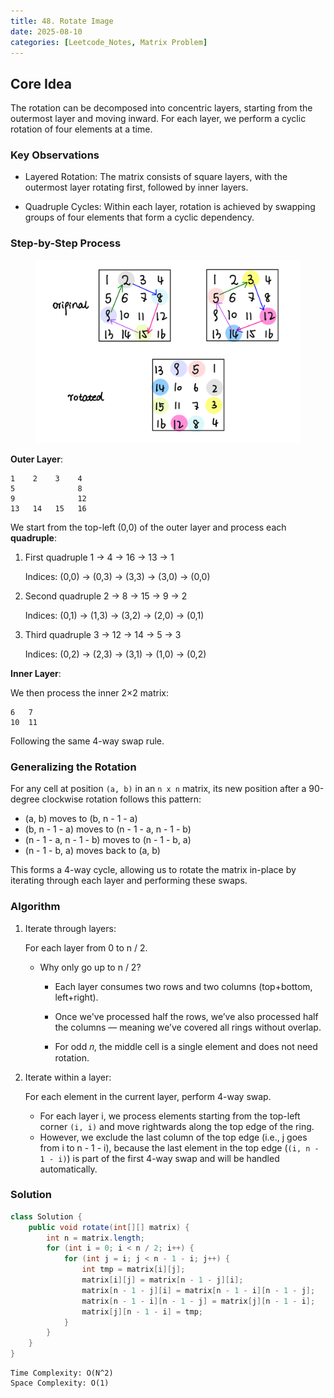 ```yaml
---
title: 48. Rotate Image
date: 2025-08-10
categories: [Leetcode_Notes, Matrix Problem]
---
```


## Core Idea
The rotation can be decomposed into concentric layers, starting from the outermost layer and moving inward. For each layer, we perform a cyclic rotation of four elements at a time.

### Key Observations

- Layered Rotation: The matrix consists of square layers, with the outermost layer rotating first, followed by inner layers.

- Quadruple Cycles: Within each layer, rotation is achieved by swapping groups of four elements that form a cyclic dependency.



### Step-by-Step Process
<figure>
  <img src="https://raw.githubusercontent.com/LiaXLiang/LiaXLiang.github.io/master/assets/img/Leetcode_Notes/leetcode48.jpeg">
</figure>

**Outer Layer**:
   ```
   1    2    3    4
   5              8
   9              12
   13   14   15   16
   ```


   We start from the top-left (0,0) of the outer layer and process each **quadruple**:
   1. First quadruple
      1 → 4 → 16 → 13 → 1

      Indices: (0,0) → (0,3) → (3,3) → (3,0) → (0,0)
   2. Second quadruple
      2 → 8 → 15 → 9 → 2

      Indices: (0,1) → (1,3) → (3,2) → (2,0) → (0,1)
   3. Third quadruple
      3 → 12 → 14 → 5 → 3

      Indices: (0,2) → (2,3) → (3,1) → (1,0) → (0,2)

**Inner Layer**:

   We then process the inner 2×2 matrix:
   ```
   6   7
   10  11
   ```
   Following the same 4-way swap rule.

### Generalizing the Rotation

For any cell at position `(a, b)` in an `n x n` matrix, its new position after a 90-degree clockwise rotation follows this pattern:

- (a, b) moves to (b, n - 1 - a)
- (b, n - 1 - a) moves to (n - 1 - a, n - 1 - b)
- (n - 1 - a, n - 1 - b) moves to (n - 1 - b, a)
- (n - 1 - b, a) moves back to (a, b)

This forms a 4-way cycle, allowing us to rotate the matrix in-place by iterating through each layer and performing these swaps.

### Algorithm
1. Iterate through layers: 
   
   For each layer from 0 to n / 2.
   - Why only go up to n / 2?
      - Each layer consumes two rows and two columns (top+bottom, left+right).

      - Once we've processed half the rows, we’ve also processed half the columns — meaning we’ve covered all rings without overlap.

      - For odd 𝑛, the middle cell is a single element and does not need rotation.

2. Iterate within a layer: 

   For each element in the current layer, perform 4-way swap. 
   
   - For each layer i, we process elements starting from the top-left corner `(i, i)` and move rightwards along the top edge of the ring.
   - However, we exclude the last column of the top edge (i.e., j goes from i to n - 1 - i), because the last element in the top edge (`(i, n - 1 - i)`) is part of the first 4-way swap and will be handled automatically. 

### Solution
```java
class Solution {
    public void rotate(int[][] matrix) {
        int n = matrix.length;
        for (int i = 0; i < n / 2; i++) {
            for (int j = i; j < n - 1 - i; j++) {
                int tmp = matrix[i][j];
                matrix[i][j] = matrix[n - 1 - j][i];
                matrix[n - 1 - j][i] = matrix[n - 1 - i][n - 1 - j];
                matrix[n - 1 - i][n - 1 - j] = matrix[j][n - 1 - i];
                matrix[j][n - 1 - i] = tmp;
            }
        }
    }
}
```

```
Time Complexity: O(N^2)
Space Complexity: O(1)
```